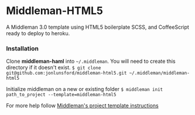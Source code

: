 # Middleman-HTML5

A Middleman 3.0 template using HTML5 boilerplate SCSS, and CoffeeScript
ready to deploy to heroku.

### Installation ###

Clone **middleman-haml** into `~/.middleman`. You will need to create this directory if it doesn't exist.
```$ git clone git@github.com:jonlunsford/middleman-html5.git ~/.middleman/middleman-html5```

Initialize middleman on a new or existing folder `$ middleman init path_to_project --template=middleman-html5`


For more help follow [Middleman's project template instructions](http://middlemanapp.com/getting-started/welcome/)

